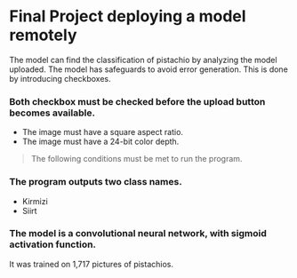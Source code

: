 # Final Project deploying a model remotely

The model can find the classification of pistachio by analyzing the model uploaded. The model has safeguards to avoid error generation. This is done by
introducing checkboxes. 

### **Both** checkbox must be checked before the upload button becomes available.
- The image must have a square aspect ratio.
- The image must have a 24-bit color depth.
> The following conditions must be met to run the program.

### The program outputs two class names.
- Kirmizi
- Siirt

### The model is a convolutional neural network, with sigmoid activation function.
It was trained on 1,717 pictures of pistachios.
